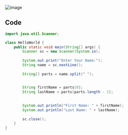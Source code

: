 ![image](https://github.com/Mogana004/code.Java/assets/92911280/c5b9caee-ec4f-411e-bf70-bde98044f672)

## Code
```java
import java.util.Scanner;

class HelloWorld {
    public static void main(String[] args) {
        Scanner sc = new Scanner(System.in);
       
        System.out.print("Enter Your Name:");
        String name = sc.nextLine(); 
        
        String[] parts = name.split(" ");
        
       
        String firstName = parts[0];
        String lastName = parts[parts.length - 1];
        
        
        System.out.println("First Name: " + firstName);
        System.out.println("Last Name: " + lastName);
       
        sc.close();
    }
}

```
